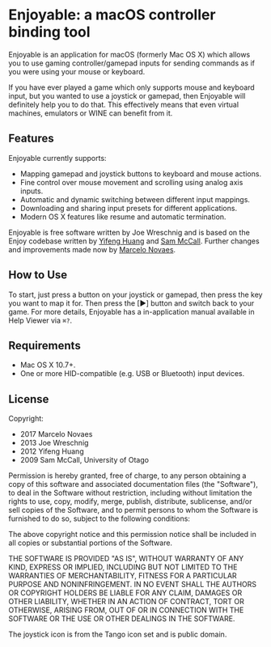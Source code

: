 # Enjoyable: a macOS controller binding tool

Enjoyable is an application for macOS (formerly Mac OS X) which
allows you to use gaming controller/gamepad inputs for sending 
commands as if you were using your mouse or keyboard.

If you have ever played a game which only supports mouse and
keyboard input, but you wanted to use a joystick or gamepad, then
Enjoyable will definitely help you to do that. This effectively
means that even virtual machines, emulators or WINE can benefit from it. 

## Features

Enjoyable currently supports:

 - Mapping gamepad and joystick buttons to keyboard and mouse actions.
 - Fine control over mouse movement and scrolling using analog axis inputs.
 - Automatic and dynamic switching between different input mappings.
 - Downloading and sharing input presets for different applications.
 - Modern OS X features like resume and automatic termination.

Enjoyable is free software written by Joe Wreschnig and is based on
the Enjoy codebase written by [Yifeng Huang](http://nongraphical.com)
and [Sam McCall](http://abstractable.net/enjoy/). Further changes and
improvements made now by [Marcelo Novaes](http://mnovaes.com).

## How to Use

To start, just press a button on your joystick or gamepad, then press
the key you want to map it for. Then press the [▶] button and switch
back to your game. For more details, Enjoyable has a in-application
manual available in Help Viewer via `⌘?`.

## Requirements

- Mac OS X 10.7+.
- One or more HID-compatible (e.g. USB or Bluetooth) input devices.

## License

Copyright:

- 2017 Marcelo Novaes
- 2013 Joe Wreschnig
- 2012 Yifeng Huang
- 2009 Sam McCall, University of Otago

Permission is hereby granted, free of charge, to any person obtaining
a copy of this software and associated documentation files (the
"Software"), to deal in the Software without restriction, including
without limitation the rights to use, copy, modify, merge, publish,
distribute, sublicense, and/or sell copies of the Software, and to
permit persons to whom the Software is furnished to do so, subject to
the following conditions:

The above copyright notice and this permission notice shall be
included in all copies or substantial portions of the Software.

THE SOFTWARE IS PROVIDED "AS IS", WITHOUT WARRANTY OF ANY KIND,
EXPRESS OR IMPLIED, INCLUDING BUT NOT LIMITED TO THE WARRANTIES OF
MERCHANTABILITY, FITNESS FOR A PARTICULAR PURPOSE AND NONINFRINGEMENT.
IN NO EVENT SHALL THE AUTHORS OR COPYRIGHT HOLDERS BE LIABLE FOR ANY
CLAIM, DAMAGES OR OTHER LIABILITY, WHETHER IN AN ACTION OF CONTRACT,
TORT OR OTHERWISE, ARISING FROM, OUT OF OR IN CONNECTION WITH THE
SOFTWARE OR THE USE OR OTHER DEALINGS IN THE SOFTWARE.

The joystick icon is from the Tango icon set and is public domain.

